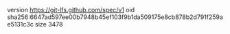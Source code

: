version https://git-lfs.github.com/spec/v1
oid sha256:6647ad597ee00b7948b45ef103f9b1da509175e8cb878b2d791f259ae5131c3c
size 3478
